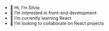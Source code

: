 - 👋 Hi, I’m Silvia
- 👀 I’m interested in front-end development
- 🌱 I’m currently learning React
- 💞️ I’m looking to collaborate on React projects

<!---
silviatheweasel/silviatheweasel is a ✨ special ✨ repository because its `README.md` (this file) appears on your GitHub profile.
You can click the Preview link to take a look at your changes.
--->

